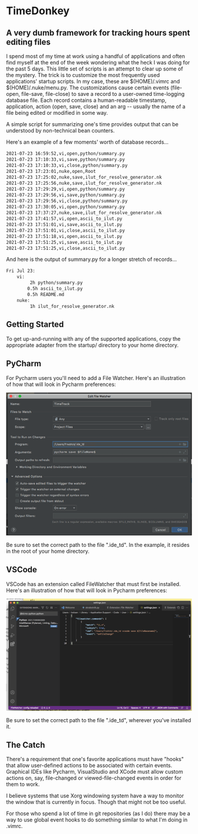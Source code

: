 TimeDonkey
==========

A very dumb framework for tracking hours spent editing files
------------------------------------------------------------


I spend most of my time at work using a handful of applications and often find myself 
at the end of the week wondering what the heck I was doing for the past 5 days. This little 
set of scripts is an attempt to clear up some of the mystery. The trick is to customize
the most frequently used applications' startup scripts. In my case, these are $(HOME)/.vimrc and $(HOME)/.nuke/menu.py.
The customizations cause certain events (file-open, file-save, file-close) to save a record to a user-owned time-logging
database file. Each record contains a human-readable timestamp, application, action (open, save, close) and an arg -- usually
the name of a file being edited or modified in some way. 

A simple script for summarizing one's time provides output that can be understood by non-technical bean counters. 

Here's an example of a few moments' worth of database records...

```
2021-07-23 16:59:52,vi,open,python/summary.py
2021-07-23 17:10:33,vi,save,python/summary.py
2021-07-23 17:10:33,vi,close,python/summary.py
2021-07-23 17:23:01,nuke,open,Root
2021-07-23 17:25:02,nuke,save,ilut_for_resolve_generator.nk
2021-07-23 17:25:56,nuke,save,ilut_for_resolve_generator.nk
2021-07-23 17:29:29,vi,open,python/summary.py
2021-07-23 17:29:56,vi,save,python/summary.py
2021-07-23 17:29:56,vi,close,python/summary.py
2021-07-23 17:30:05,vi,open,python/summary.py
2021-07-23 17:37:27,nuke,save,ilut_for_resolve_generator.nk
2021-07-23 17:41:57,vi,open,ascii_to_ilut.py
2021-07-23 17:51:01,vi,save,ascii_to_ilut.py
2021-07-23 17:51:01,vi,close,ascii_to_ilut.py
2021-07-23 17:51:18,vi,open,ascii_to_ilut.py
2021-07-23 17:51:25,vi,save,ascii_to_ilut.py
2021-07-23 17:51:25,vi,close,ascii_to_ilut.py
```

And here is the output of summary.py for a longer stretch of records...
```
Fri Jul 23:
    vi:
         2h python/summary.py
        0.5h ascii_to_ilut.py
        0.5h README.md
    nuke:
         1h ilut_for_resolve_generator.nk
```

Getting Started
---------------
To get up-and-running with any of the supported applications, copy the appropriate adapter from the startup/ directory
to your home directory. 


PyCharm
-------

For Pycharm users you'll need to add a File Watcher. Here's an illustration of how that will 
look in Pycharm preferences:

![image info](./docs/image/pycharm_filewatcher2.png)

Be sure to set the correct path to the file ".ide_td". In the example, it resides in the root of your home directory. 

VSCode
------

VSCode has an extension called FileWatcher that must first be installed. Here's an illustration of how that will 
look in Pycharm preferences:

![image info](./docs/image/vscode_filewatcher2.png)

Be sure to set the correct path to the file ".ide_td", wherever you've installed it.

The Catch
---------

There's a requirement that one's favorite applications must have "hooks" that allow user-defined actions
to be associated with certain events. Graphical IDEs like Pycharm, VisualStudio and XCode must allow custom actions on, say, file-changed
or viewed-file-changed events in order for them to work.

I believe systems that use Xorg windowing system have a way to monitor the window that is currently in focus. Though
that might not be too useful.

For those who spend a lot of time in git repositories (as I do) there may be a way to use global event hooks to
do something similar to what I'm doing in .vimrc.
